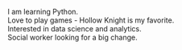 I am learning Python.<br>
Love to play games - Hollow Knight is my favorite.<br>
Interested in data science and analytics.<br>
Social worker looking for a big change.<br>
